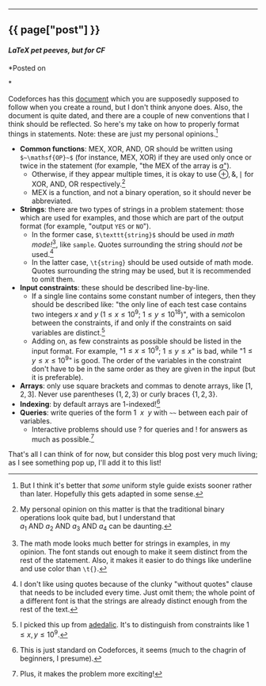 

---
## {{ page["post"] }}

#### *LaTeX pet peeves, but for CF*

*Posted on
<!--%
from datetime import datetime
print(datetime.strptime(page["date"], "%Y-%m-%d").strftime("%Y %B %d"))
%-->*

Codeforces has this [document](https://docs.google.com/document/u/0/d/e/2PACX-1vRhazTXxSdj7JEIC7dp-nOWcUFiY8bXi9lLju-k6vVMKf4IiBmweJoOAMI-ZEZxatXF08I9wMOQpMqC/pub) which you are supposedly supposed to follow when you create a round, but I don't think anyone does. Also, the document is quite dated, and there are a couple of new conventions that I think should be reflected. So here's my take on how to properly format things in statements. Note: these are just my personal opinions.[^1]

- **Common functions**: MEX, XOR, AND, OR should be written using `$~\mathsf{OP}~$` (for instance, $\mathsf{MEX}$, $\mathsf{XOR}$) if they are used only once or twice in the statement (for example, "the $\mathsf{MEX}$ of the array is $a$"). 
	- Otherwise, if they appear multiple times, it is okay to use $\oplus, \&, \mid$ for XOR, AND, OR respectively.[^2] 
	- MEX is a function, and not a binary operation, so it should never be abbreviated.
- **Strings**: there are two types of strings in a problem statement: those which are used for examples, and those which are part of the output format (for example, "output `YES` or `NO`").
	- In the former case, `$\texttt{string}$` should be used *in math mode!*[^3], like $\texttt{sample}$. Quotes surrounding the string should *not* be used.[^4]
	- In the latter case, `\t{string}` should be used outside of math mode. Quotes surrounding the string may be used, but it is recommended to omit them.
- **Input constraints**: these should be described line-by-line.
	- If a single line contains some constant number of integers, then they should be described like: "the only line of each test case contains two integers $x$ and $y$ ($1 \leq x \leq 10^9$; $1 \leq y \leq 10^{18}$)", with a semicolon between the constraints, if and only if the constraints on said variables are distinct.[^5]
	- Adding on, as few constraints as possible should be listed in the input format. For example, "$1 \leq x \leq 10^9$; $1 \leq y \leq x$" is bad, while "$1 \leq y \leq x \leq 10^9$" is good. The order of the variables in the constraint don't have to be in the same order as they are given in the input (but it is preferable).
- **Arrays**: only use square brackets and commas to denote arrays, like $[1, 2, 3]$. Never use parentheses $(1, 2, 3)$ or curly braces $\{1, 2, 3\}$.
- **Indexing**: by default arrays are $1$-indexed![^6]
- **Queries**: write queries of the form $1~~x~~y$ with `~~` between each pair of variables.
	- Interactive problems should use $?$ for queries and $!$ for answers as much as possible.[^7]

That's all I can think of for now, but consider this blog post very much living; as I see something pop up, I'll add it to this list!

[^1]: But I think it's better that *some* uniform style guide exists sooner rather than later. Hopefully this gets adapted in some sense.
[^2]: My personal opinion on this matter is that the traditional binary operations look quite bad, but I understand that $a_1~\mathsf{AND}~a_2~\mathsf{AND}~a_3~\mathsf{AND}~a_4$ can be daunting.
[^3]: The math mode looks much better for strings in examples, in my opinion. The font stands out enough to make it seem distinct from the rest of the statement. Also, it makes it easier to do things like underline and use color than `\t{}`.
[^4]: I don't like using quotes because of the clunky "without quotes" clause that needs to be included every time. Just omit them; the whole point of a different font is that the strings are already distinct enough from the rest of the text.
[^5]: I picked this up from [adedalic](https://codeforces.com/profile/adedalic). It's to distinguish from constraints like $1 \leq x, y \leq 10^9$.
[^6]: This is just standard on Codeforces, it seems (much to the chagrin of beginners, I presume).
[^7]: Plus, it makes the problem more exciting$!$
